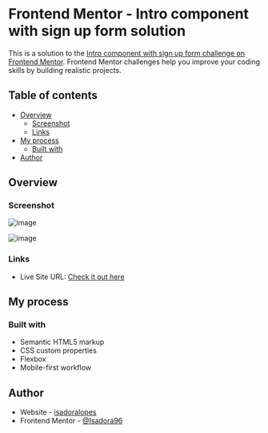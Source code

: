 # Frontend Mentor - Intro component with sign up form solution

This is a solution to the [Intro component with sign up form challenge on Frontend Mentor](https://www.frontendmentor.io/challenges/intro-component-with-signup-form-5cf91bd49edda32581d28fd1). Frontend Mentor challenges help you improve your coding skills by building realistic projects. 

## Table of contents

- [Overview](#overview)
  - [Screenshot](#screenshot)
  - [Links](#links)
- [My process](#my-process)
  - [Built with](#built-with)
- [Author](#author)

## Overview

### Screenshot

![image](https://user-images.githubusercontent.com/80006401/128570462-1ec94466-e086-4431-bd21-b69b1ccc6f85.png)

![image](https://user-images.githubusercontent.com/80006401/134606271-89c4b32a-1a0d-4fa4-b874-726b29bc68a9.png)

### Links

- Live Site URL:  [Check it out here](https://isadora96.github.io/intro-with-signup-form-master/)

## My process

### Built with

- Semantic HTML5 markup
- CSS custom properties
- Flexbox
- Mobile-first workflow

## Author

- Website - [isadoralopes](https://isadora96.github.io/portfolio-dev-isa/)
- Frontend Mentor - [@Isadora96](https://www.frontendmentor.io/profile/Isadora96)

